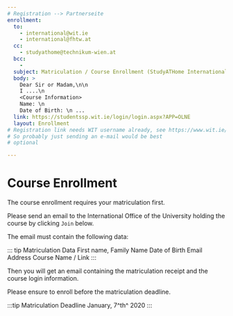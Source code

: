 ```yaml
---
# Registration --> Partnerseite
enrollment:
  to:
    - international@wit.ie
    - international@fhtw.at
  cc: 
    - studyathome@technikum-wien.at
  bcc:
    - 
  subject: Matriculation / Course Enrollment (StudyATHome Internationally)
  body: >
    Dear Sir or Madam,\n\n
    I ....\n
    <Course Information>
    Name: \n
    Date of Birth: \n ...
  link: https://studentssp.wit.ie/login/login.aspx?APP=OLNE
  layout: Enrollment
# Registration link needs WIT username already, see https://www.wit.ie/images/uploads/International_PDF/How_to_register_online_2019_(1).pdf
# So probably just sending an e-mail would be best
# optional

---
```

# Course Enrollment

The course enrollment requires your matriculation first.

Please send an email to the International Office of the University holding the course by clicking ```Join``` below.

The email must contain the following data:

::: tip Matriculation Data
    First name, Family Name
    Date of Birth
    Email Address
    Course Name / Link
:::

Then you will get an email containing the matriculation receipt and the course login information.

Please ensure to enroll before the matriculation deadline.

:::tip Matriculation Deadline
January, 7^th^ 2020
:::
